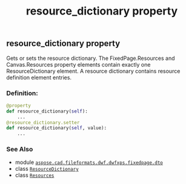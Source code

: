 ﻿---
title: resource_dictionary property
second_title: Aspose.CAD for Python via .NET API References
description: 
type: docs
weight: 30
url: /python-net/aspose.cad.fileformats.dwf.dwfxps.fixedpage.dto/resources/resource_dictionary/
is_root: false
---

## resource_dictionary property


Gets or sets the resource dictionary.
The FixedPage.Resources and Canvas.Resources property elements contain exactly one ResourceDictionary element.
A resource dictionary contains resource definition element entries.
### Definition:
```python
@property
def resource_dictionary(self):
    ...
@resource_dictionary.setter
def resource_dictionary(self, value):
    ...
```

### See Also
* module [`aspose.cad.fileformats.dwf.dwfxps.fixedpage.dto`](../../)
* class [`ResourceDictionary`](/cad/python-net/aspose.cad.fileformats.dwf.dwfxps.fixedpage.dto/resourcedictionary)
* class [`Resources`](/cad/python-net/aspose.cad.fileformats.dwf.dwfxps.fixedpage.dto/resources)
